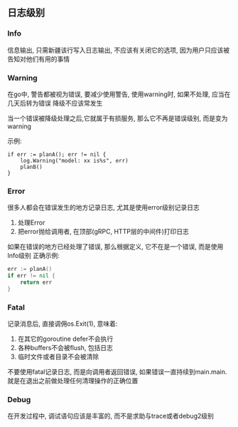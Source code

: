 ## 日志级别
### Info
信息输出, 只需新疆该行写入日志输出, 不应该有关闭它的选项, 因为用户只应该被告知对他们有用的事情

### Warning
在go中, 警告都被视为错误, 要减少使用警告, 使用warning时, 如果不处理, 应当在几天后转为错误
降级不应该常发生

当一个错误被降级处理之后,它就属于有损服务, 那么它不再是错误级别, 而是变为warning

示例:
```
if err := planA(); err != nil {
	log.Warning("model: xx is%s", err)
	planB()
}
```
### Error
很多人都会在错误发生的地方记录日志, 尤其是使用error级别记录日志
1. 处理Error
2. 把error抛给调用者, 在顶部(gRPC, HTTP层的中间件)打印日志

如果在错误的地方已经处理了错误, 那么根据定义, 它不在是一个错误, 而是使用Info级别
正确示例:
```go
err := planA()
if err != nil {
	return err
}
```
### Fatal
记录消息后, 直接调佣os.Exit(1), 意味着:
1. 在其它的goroutine defer不会执行
2. 各种buffers不会被flush, 包括日志
3. 临时文件或者目录不会被清除

不要使用fatal记录日志, 而是向调用者返回错误, 如果错误一直持续到main.main. 就是在退出之前做处理任何清理操作的正确位置

### Debug
在开发过程中, 调试语句应该是丰富的, 而不是求助与trace或者debug2级别